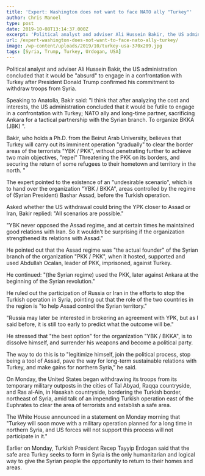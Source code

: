 ```yaml
---
title: 'Expert: Washington does not want to face NATO ally "Turkey"'
author: Chris Manoel
type: post
date: 2019-10-08T13:14:37.000Z
excerpt: 'Political analyst and adviser Ali Hussein Bakir, the US administration concluded that it would be "absurd" to engage in a confrontation with Turkey after President Donald Trump confirmed his commitment to withdraw troops from Syria.'
url: /expert-washington-does-not-want-to-face-nato-ally-turkey/
image: /wp-content/uploads/2019/10/turkey-usa-370x209.jpg
tags: [Syria, Trump, Turkey, Urdogan, USA]
---
```


Political analyst and adviser Ali Hussein Bakir, the US administration concluded that it would be "absurd" to engage in a confrontation with Turkey after President Donald Trump confirmed his commitment to withdraw troops from Syria.

Speaking to Anatolia, Bakir said: "I think that after analyzing the cost and interests, the US administration concluded that it would be futile to engage in a confrontation with Turkey; NATO ally and long-time partner, sacrificing Ankara for a tactical partnership with the Syrian branch. To organize BKKA (JBK) ".

Bakir, who holds a Ph.D. from the Beirut Arab University, believes that Turkey will carry out its imminent operation "gradually" to clear the border areas of the terrorists "YBK / PKK", without penetrating further to achieve two main objectives, "repel" Threatening the PKK on its borders, and securing the return of some refugees to their hometown and territory in the north. "

The expert pointed to the existence of an "undesirable scenario", which is to hand over the organization "YBK / BKKA", areas controlled by the regime of (Syrian President) Bashar Assad, before the Turkish operation.

Asked whether the US withdrawal could bring the YPK closer to Assad or Iran, Bakir replied: "All scenarios are possible."

"YBK never opposed the Assad regime, and at certain times he maintained good relations with Iran. So it wouldn't be surprising if the organization strengthened its relations with Assad."

He pointed out that the Assad regime was "the actual founder" of the Syrian branch of the organization "PKK / PKK", when it hosted, supported and used Abdullah Ocalan, leader of PKK, imprisoned, against Turkey.

He continued: "(the Syrian regime) used the PKK, later against Ankara at the beginning of the Syrian revolution."

He ruled out the participation of Russia or Iran in the efforts to stop the Turkish operation in Syria, pointing out that the role of the two countries in the region is "to help Assad control the Syrian territory."

"Russia may later be interested in brokering an agreement with YPK, but as I said before, it is still too early to predict what the outcome will be."

He stressed that "the best option" for the organization "YBK / BKKA", is to dissolve himself, and surrender his weapons and become a political party.

The way to do this is to "legitimize himself, join the political process, stop being a tool of Assad, pave the way for long-term sustainable relations with Turkey, and make gains for northern Syria," he said.

On Monday, the United States began withdrawing its troops from its temporary military outposts in the cities of Tal Abyad, Raqqa countryside, and Ras al-Ain, in Hasakah countryside, bordering the Turkish border, northeast of Syria, amid talk of an impending Turkish operation east of the Euphrates to clear the area of ​​terrorists and establish a safe area.

The White House announced in a statement on Monday morning that "Turkey will soon move with a military operation planned for a long time in northern Syria, and US forces will not support this process will not participate in it."

Earlier on Monday, Turkish President Recep Tayyip Erdogan said that the safe area Turkey seeks to form in Syria is the only humanitarian and logical way to give the Syrian people the opportunity to return to their homes and areas.
